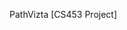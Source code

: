 PathVizta [CS453 Project]

[Live Site]: https://pathvizta.web.app
[Project Documentation]: https://ariffdev.notion.site/PathVizta-ebe3327e21924cceb7aba69b8cd7abfd?pvs=4
